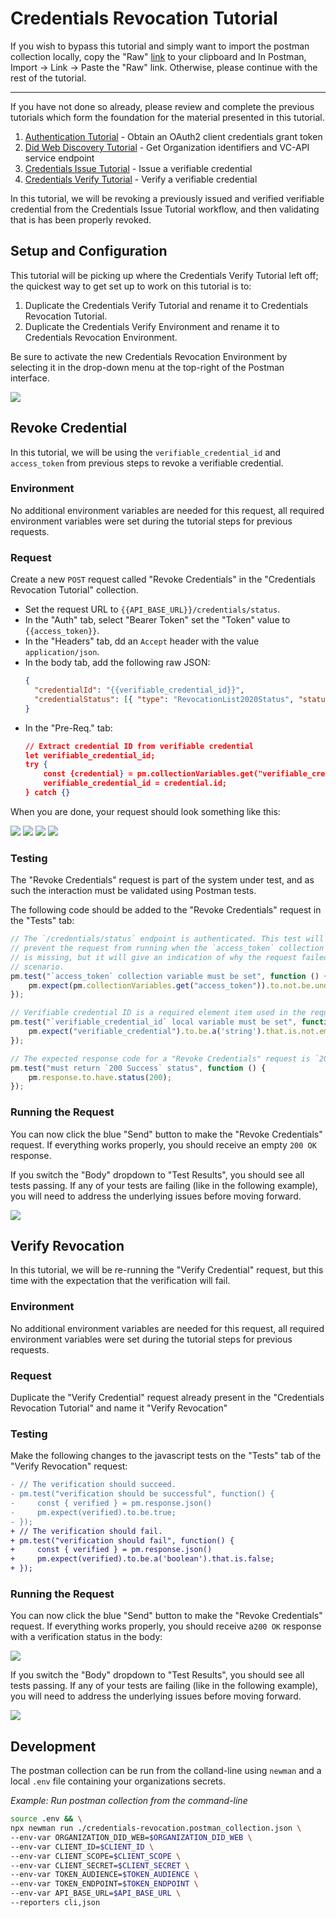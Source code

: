 # Credentials Revocation Tutorial

If you wish to bypass this tutorial and simply want to import the postman collection locally, copy the "Raw" [link](https://raw.githubusercontent.com/w3c-ccg/traceability-interop/main/docs/tutorials/credentials-revocation/credentials-revocation.postman_collection.json) to your clipboard and In Postman, Import -> Link -> Paste the "Raw" link. Otherwise, please continue with the rest of the tutorial.

---

If you have not done so already, please review and complete the previous tutorials which form the foundation for the material presented in this tutorial.

1. [Authentication Tutorial](../authentication/README.md) - Obtain an OAuth2 client credentials grant token
1. [Did Web Discovery Tutorial](../did-web-discovery/README.md) - Get Organization identifiers and VC-API service endpoint
1. [Credentials Issue Tutorial](../credentials-issue/README.md) - Issue a verifiable credential
1. [Credentials Verify Tutorial](../credentials-verify/README.md) - Verify a verifiable credential

In this tutorial, we will be revoking a previously issued and verified verifiable credential from the Credentials Issue Tutorial workflow, and then validating that is has been properly revoked.

## Setup and Configuration

This tutorial will be picking up where the Credentials Verify Tutorial left off; the quickest way to get set up to work on this tutorial is to:

1. Duplicate the Credentials Verify Tutorial and rename it to Credentials Revocation Tutorial.
1. Duplicate the Credentials Verify Environment and rename it to Credentials Revocation Environment.

Be sure to activate the new Credentials Revocation Environment by selecting it in the drop-down menu at the top-right of the Postman interface.

<img src="./resources/select-environment.png"/>

## Revoke Credential

In this tutorial, we will be using the `verifiable_credential_id` and `access_token` from previous steps to revoke a verifiable credential.

### Environment

No additional environment variables are needed for this request, all required environment variables were set during the tutorial steps for previous requests.

### Request

Create a new `POST` request called "Revoke Credentials" in the "Credentials Revocation Tutorial" collection.

* Set the request URL to `{{API_BASE_URL}}/credentials/status`.
* In the "Auth" tab, select "Bearer Token" set the "Token" value to `{{access_token}}`.
* In the "Headers" tab, dd an `Accept` header with the value `application/json`.
* In the body tab, add the following raw JSON:
  ```json
  {
    "credentialId": "{{verifiable_credential_id}}",
    "credentialStatus": [{ "type": "RevocationList2020Status", "status": "1" }]
  }
  ```
* In the "Pre-Req." tab:
  ```json
  // Extract credential ID from verifiable credential
  let verifiable_credential_id;
  try {
      const {credential} = pm.collectionVariables.get("verifiable_credential");
      verifiable_credential_id = credential.id;
  } catch {}
  ```

When you are done, your request should look something like this:

<img src="./resources/credentials-revocation-auth.png"/>
<img src="./resources/credentials-revocation-headers.png"/>
<img src="./resources/credentials-revocation-body.png"/>
<img src="./resources/credentials-revocation-prereq.png"/>

### Testing

The "Revoke Credentials" request is part of the system under test, and as such the interaction must be validated using Postman tests.

The following code should be added to the "Revoke Credentials" request in the "Tests" tab:

```javascript
// The `/credentials/status` endpoint is authenticated. This test will not
// prevent the request from running when the `access_token` collection variable
// is missing, but it will give an indication of why the request failed in that
// scenario.
pm.test("`access_token` collection variable must be set", function () {
    pm.expect(pm.collectionVariables.get("access_token")).to.not.be.undefined;
});

// Verifiable credential ID is a required element item used in the request body
pm.test("`verifiable_credential_id` local variable must be set", function () {
    pm.expect("verifiable_credential").to.be.a('string').that.is.not.empty;
});

// The expected response code for a "Revoke Credentials" request is `200 Success`
pm.test("must return `200 Success` status", function () {
    pm.response.to.have.status(200);
});
```

### Running the Request

You can now click the blue "Send" button to make the "Revoke Credentials" request. If everything works properly, you should receive an empty `200 OK` response.

If you switch the "Body" dropdown to "Test Results", you should see all tests passing. If any of your tests are failing (like in the following example), you will need to address the underlying issues before moving forward.

<img src="./resources/credentials-revocation-tests-fail.png"/>

## Verify Revocation

In this tutorial, we will be re-running the "Verify Credential" request, but this time with the expectation that the verification will fail.

### Environment

No additional environment variables are needed for this request, all required environment variables were set during the tutorial steps for previous requests.

### Request

Duplicate the "Verify Credential" request already present in the "Credentials Revocation Tutorial" and name it "Verify Revocation"

### Testing

Make the following changes to the javascript tests on the "Tests" tab of the "Verify Revocation" request:

```diff
- // The verification should succeed.
- pm.test("verification should be successful", function() {
-     const { verified } = pm.response.json()
-     pm.expect(verified).to.be.true;
- });
+ // The verification should fail.
+ pm.test("verification should fail", function() {
+     const { verified } = pm.response.json()
+     pm.expect(verified).to.be.a('boolean').that.is.false;
+ });
```

### Running the Request

You can now click the blue "Send" button to make the "Revoke Credentials" request. If everything works properly, you should receive a`200 OK` response with a verification status in the body:

<img src="./resources/credentials-verification-response.png"/>

If you switch the "Body" dropdown to "Test Results", you should see all tests passing. If any of your tests are failing (like in the following example), you will need to address the underlying issues before moving forward.

<img src="./resources/credentials-verification-tests-fail.png"/>

## Development

The postman collection can be run from the colland-line using `newman` and a local `.env` file containing your organizations secrets.

_Example: Run postman collection from the command-line_
```sh
source .env && \
npx newman run ./credentials-revocation.postman_collection.json \
--env-var ORGANIZATION_DID_WEB=$ORGANIZATION_DID_WEB \
--env-var CLIENT_ID=$CLIENT_ID \
--env-var CLIENT_SCOPE=$CLIENT_SCOPE \
--env-var CLIENT_SECRET=$CLIENT_SECRET \
--env-var TOKEN_AUDIENCE=$TOKEN_AUDIENCE \
--env-var TOKEN_ENDPOINT=$TOKEN_ENDPOINT \
--env-var API_BASE_URL=$API_BASE_URL \
--reporters cli,json
```
